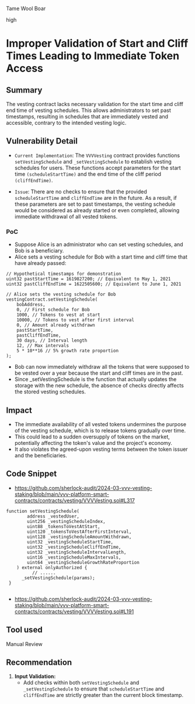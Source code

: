 Tame Wool Boar

high

# Improper Validation of Start and Cliff Times Leading to Immediate Token Access

## Summary
The vesting contract lacks necessary validation for the start time and cliff end time of vesting schedules. This allows administrators to set past timestamps, resulting in schedules that are immediately vested and accessible, contrary to the intended vesting logic.


## Vulnerability Detail
- `Current Implementation`: The `VVVVesting` contract provides functions `setVestingSchedule` and `_setVestingSchedule` to establish vesting schedules for users. These functions accept parameters for the start time `(scheduleStartTime)` and the end time of the cliff period `(cliffEndTime)`. 

- `Issue`: There are no checks to ensure that the provided `scheduleStartTime` and `cliffEndTime` are in the future. As a result, if these parameters are set to past timestamps, the vesting schedule would be considered as already started or even completed, allowing immediate withdrawal of all vested tokens.
### PoC
- Suppose Alice is an administrator who can set vesting schedules, and Bob is a beneficiary. 
- Alice sets a vesting schedule for Bob with a start time and cliff time that have already passed:
```solidity
// Hypothetical timestamps for demonstration
uint32 pastStartTime = 1619827200; // Equivalent to May 1, 2021
uint32 pastCliffEndTime = 1622505600; // Equivalent to June 1, 2021

// Alice sets the vesting schedule for Bob
vestingContract.setVestingSchedule(
    bobAddress,
    0, // First schedule for Bob
    1000, // Tokens to vest at start
    10000, // Tokens to vest after first interval
    0, // Amount already withdrawn
    pastStartTime,
    pastCliffEndTime,
    30 days, // Interval length
    12, // Max intervals
    5 * 10**16 // 5% growth rate proportion
);
```
- Bob can now immediately withdraw all the tokens that were supposed to be vested over a year because the start and cliff times are in the past.
- Since _setVestingSchedule is the function that actually updates the storage with the new schedule, the absence of checks directly affects the stored vesting schedules.


## Impact
- The immediate availability of all vested tokens undermines the purpose of the vesting schedule, which is to release tokens gradually over time. 
- This could lead to a sudden oversupply of tokens on the market, potentially affecting the token's value and the project's economy. 
- It also violates the agreed-upon vesting terms between the token issuer and the beneficiaries.

## Code Snippet
- https://github.com/sherlock-audit/2024-03-vvv-vesting-staking/blob/main/vvv-platform-smart-contracts/contracts/vesting/VVVVesting.sol#L317
```solidity
function setVestingSchedule(
        address _vestedUser,
        uint256 _vestingScheduleIndex,
        uint88 _tokensToVestAtStart,
        uint120 _tokensToVestAfterFirstInterval,
        uint128 _vestingScheduleAmountWithdrawn,
        uint32 _vestingScheduleStartTime,
        uint32 _vestingScheduleCliffEndTime,
        uint32 _vestingScheduleIntervalLength,
        uint16 _vestingScheduleMaxIntervals,
        uint64 _vestingScheduleGrowthRateProportion
    ) external onlyAuthorized { 
          // ......   
      _setVestingSchedule(params);
 }


```
- https://github.com/sherlock-audit/2024-03-vvv-vesting-staking/blob/main/vvv-platform-smart-contracts/contracts/vesting/VVVVesting.sol#L191

## Tool used

Manual Review

## Recommendation
1. **Input Validation:**
   - Add checks within both `setVestingSchedule` and `_setVestingSchedule` to ensure that `scheduleStartTime` and `cliffEndTime` are strictly greater than the current block timestamp.

